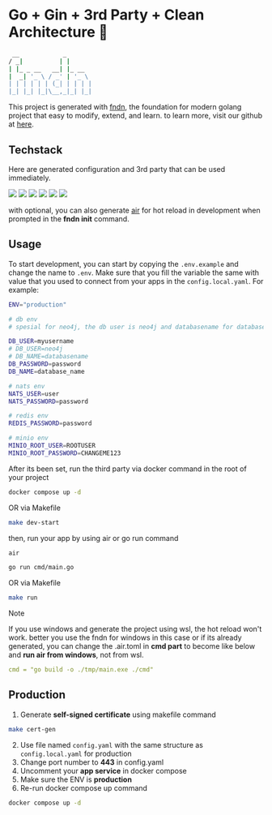 # Go + Gin + 3rd Party + Clean Architecture 🤯

```bash
 __            _
/ _|          | |
| |_ _ __   __| |_ __
|  _| '_ \ / _' | '_ \
| | | | | | (_| | | | |
|_| |_| |_|\__,_|_| |_|
```

This project is generated with [fndn](https://github.com/Daffadon/fndn), the foundation for modern golang project that easy to modify, extend, and learn. to learn more, visit our github at [here](https://github.com/Daffadon/fndn).

## Techstack

Here are generated configuration and 3rd party that can be used immediately.

![](https://img.shields.io/badge/gin-3997AA?style=for-the-badge&logo=gin&logoColor=white)
![](https://img.shields.io/badge/PostgreSQL-316192?style=for-the-badge&logo=postgresql&logoColor=white)
![](https://img.shields.io/badge/nats-2DACE1?style=for-the-badge&logo=nats&logoColor=white)
![](https://img.shields.io/badge/redis-%23DD0031.svg?&style=for-the-badge&logo=redis&logoColor=white)
![](https://img.shields.io/badge/minio-C8324D?style=for-the-badge&logo=nats&logoColor=white)
![](https://img.shields.io/badge/Docker-2CA5E0?style=for-the-badge&logo=docker&logoColor=white)

with optional, you can also generate [air](https://github.com/air-verse/air) for hot reload in development when prompted in the **fndn init** command.

## Usage

To start development, you can start by copying the `.env.example` and change the name to `.env`. Make sure that you fill the variable the same with value that you used to connect from your apps in the `config.local.yaml`. For example:

```bash
ENV="production"

# db env
# spesial for neo4j, the db user is neo4j and databasename for database name

DB_USER=myusername
# DB_USER=neo4j
# DB_NAME=databasename
DB_PASSWORD=password
DB_NAME=database_name

# nats env
NATS_USER=user
NATS_PASSWORD=password

# redis env
REDIS_PASSWORD=password

# minio env
MINIO_ROOT_USER=ROOTUSER
MINIO_ROOT_PASSWORD=CHANGEME123
```

After its been set, run the third party via docker command in the root of your project

```bash
docker compose up -d
```

OR via Makefile

```bash
make dev-start
```

then, run your app by using air or go run command

```bash
air
```

```bash
go run cmd/main.go
```

OR via Makefile

```bash
make run
```

> [!NOTE]
> If you use windows and generate the project using wsl, the hot reload won't work. better you use the fndn for windows in this case or if its already generated, you can change the .air.toml in **cmd part** to become like below and **run air from windows**, not from wsl.
>
> ```yml
> cmd = "go build -o ./tmp/main.exe ./cmd"
> ```

## Production

1. Generate **self-signed certificate** using makefile command

```bash
make cert-gen
```

2. Use file named `config.yaml` with the same structure as `config.local.yaml` for production
3. Change port number to **443** in config.yaml
4. Uncomment your **app service** in docker compose
5. Make sure the ENV is **production**
6. Re-run docker compose up command

```bash
docker compose up -d
```
